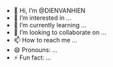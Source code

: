 - 👋 Hi, I’m @DIENVANHIEN
- 👀 I’m interested in ...
- 🌱 I’m currently learning ...
- 💞️ I’m looking to collaborate on ...
- 📫 How to reach me ...
- 😄 Pronouns: ...
- ⚡ Fun fact: ...

<!---
DIENVANHIEN/DIENVANHIEN is a ✨ special ✨ repository because its `README.md` (this file) appears on your GitHub profile.
You can click the Preview link to take a look at your changes.
--->
